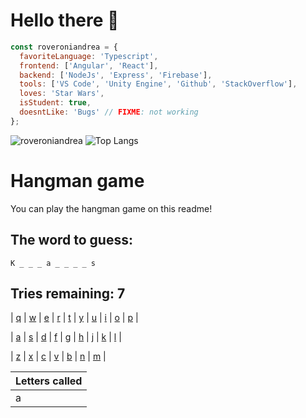 # Hello there 👋

```javascript
const roveroniandrea = {
  favoriteLanguage: 'Typescript',
  frontend: ['Angular', 'React'],
  backend: ['NodeJs', 'Express', 'Firebase'],
  tools: ['VS Code', 'Unity Engine', 'Github', 'StackOverflow'],
  loves: 'Star Wars',
  isStudent: true,
  doesntLike: 'Bugs' // FIXME: not working
};
```

![roveroniandrea](https://github-readme-stats.vercel.app/api?username=roveroniandrea&show_icons=true&theme=gotham)
![Top Langs](https://github-readme-stats.vercel.app/api/top-langs/?username=roveroniandrea&layout=compact&theme=gotham)

# Hangman game
You can play the hangman game on this readme!
<!--GAME-->

## The word to guess:
```
K _ _ _ a _ _ _ _ s
```
## Tries remaining: 7

| [q](https:&#x2F;&#x2F;github.com&#x2F;roveroniandrea&#x2F;roveroniandrea&#x2F;issues&#x2F;new?title&#x3D;hangman%7Cq&amp;body&#x3D;Just+push+%27Submit+new+issue%27+without+editing+the+title.+The+README+will+be+updated+after+approximately+30+seconds.) | [w](https:&#x2F;&#x2F;github.com&#x2F;roveroniandrea&#x2F;roveroniandrea&#x2F;issues&#x2F;new?title&#x3D;hangman%7Cw&amp;body&#x3D;Just+push+%27Submit+new+issue%27+without+editing+the+title.+The+README+will+be+updated+after+approximately+30+seconds.) | [e](https:&#x2F;&#x2F;github.com&#x2F;roveroniandrea&#x2F;roveroniandrea&#x2F;issues&#x2F;new?title&#x3D;hangman%7Ce&amp;body&#x3D;Just+push+%27Submit+new+issue%27+without+editing+the+title.+The+README+will+be+updated+after+approximately+30+seconds.) | [r](https:&#x2F;&#x2F;github.com&#x2F;roveroniandrea&#x2F;roveroniandrea&#x2F;issues&#x2F;new?title&#x3D;hangman%7Cr&amp;body&#x3D;Just+push+%27Submit+new+issue%27+without+editing+the+title.+The+README+will+be+updated+after+approximately+30+seconds.) | [t](https:&#x2F;&#x2F;github.com&#x2F;roveroniandrea&#x2F;roveroniandrea&#x2F;issues&#x2F;new?title&#x3D;hangman%7Ct&amp;body&#x3D;Just+push+%27Submit+new+issue%27+without+editing+the+title.+The+README+will+be+updated+after+approximately+30+seconds.) | [y](https:&#x2F;&#x2F;github.com&#x2F;roveroniandrea&#x2F;roveroniandrea&#x2F;issues&#x2F;new?title&#x3D;hangman%7Cy&amp;body&#x3D;Just+push+%27Submit+new+issue%27+without+editing+the+title.+The+README+will+be+updated+after+approximately+30+seconds.) | [u](https:&#x2F;&#x2F;github.com&#x2F;roveroniandrea&#x2F;roveroniandrea&#x2F;issues&#x2F;new?title&#x3D;hangman%7Cu&amp;body&#x3D;Just+push+%27Submit+new+issue%27+without+editing+the+title.+The+README+will+be+updated+after+approximately+30+seconds.) | [i](https:&#x2F;&#x2F;github.com&#x2F;roveroniandrea&#x2F;roveroniandrea&#x2F;issues&#x2F;new?title&#x3D;hangman%7Ci&amp;body&#x3D;Just+push+%27Submit+new+issue%27+without+editing+the+title.+The+README+will+be+updated+after+approximately+30+seconds.) | [o](https:&#x2F;&#x2F;github.com&#x2F;roveroniandrea&#x2F;roveroniandrea&#x2F;issues&#x2F;new?title&#x3D;hangman%7Co&amp;body&#x3D;Just+push+%27Submit+new+issue%27+without+editing+the+title.+The+README+will+be+updated+after+approximately+30+seconds.) | [p](https:&#x2F;&#x2F;github.com&#x2F;roveroniandrea&#x2F;roveroniandrea&#x2F;issues&#x2F;new?title&#x3D;hangman%7Cp&amp;body&#x3D;Just+push+%27Submit+new+issue%27+without+editing+the+title.+The+README+will+be+updated+after+approximately+30+seconds.) |


| [a](https:&#x2F;&#x2F;github.com&#x2F;roveroniandrea&#x2F;roveroniandrea&#x2F;issues&#x2F;new?title&#x3D;hangman%7Ca&amp;body&#x3D;Just+push+%27Submit+new+issue%27+without+editing+the+title.+The+README+will+be+updated+after+approximately+30+seconds.) | [s](https:&#x2F;&#x2F;github.com&#x2F;roveroniandrea&#x2F;roveroniandrea&#x2F;issues&#x2F;new?title&#x3D;hangman%7Cs&amp;body&#x3D;Just+push+%27Submit+new+issue%27+without+editing+the+title.+The+README+will+be+updated+after+approximately+30+seconds.) | [d](https:&#x2F;&#x2F;github.com&#x2F;roveroniandrea&#x2F;roveroniandrea&#x2F;issues&#x2F;new?title&#x3D;hangman%7Cd&amp;body&#x3D;Just+push+%27Submit+new+issue%27+without+editing+the+title.+The+README+will+be+updated+after+approximately+30+seconds.) | [f](https:&#x2F;&#x2F;github.com&#x2F;roveroniandrea&#x2F;roveroniandrea&#x2F;issues&#x2F;new?title&#x3D;hangman%7Cf&amp;body&#x3D;Just+push+%27Submit+new+issue%27+without+editing+the+title.+The+README+will+be+updated+after+approximately+30+seconds.) | [g](https:&#x2F;&#x2F;github.com&#x2F;roveroniandrea&#x2F;roveroniandrea&#x2F;issues&#x2F;new?title&#x3D;hangman%7Cg&amp;body&#x3D;Just+push+%27Submit+new+issue%27+without+editing+the+title.+The+README+will+be+updated+after+approximately+30+seconds.) | [h](https:&#x2F;&#x2F;github.com&#x2F;roveroniandrea&#x2F;roveroniandrea&#x2F;issues&#x2F;new?title&#x3D;hangman%7Ch&amp;body&#x3D;Just+push+%27Submit+new+issue%27+without+editing+the+title.+The+README+will+be+updated+after+approximately+30+seconds.) | [j](https:&#x2F;&#x2F;github.com&#x2F;roveroniandrea&#x2F;roveroniandrea&#x2F;issues&#x2F;new?title&#x3D;hangman%7Cj&amp;body&#x3D;Just+push+%27Submit+new+issue%27+without+editing+the+title.+The+README+will+be+updated+after+approximately+30+seconds.) | [k](https:&#x2F;&#x2F;github.com&#x2F;roveroniandrea&#x2F;roveroniandrea&#x2F;issues&#x2F;new?title&#x3D;hangman%7Ck&amp;body&#x3D;Just+push+%27Submit+new+issue%27+without+editing+the+title.+The+README+will+be+updated+after+approximately+30+seconds.) | [l](https:&#x2F;&#x2F;github.com&#x2F;roveroniandrea&#x2F;roveroniandrea&#x2F;issues&#x2F;new?title&#x3D;hangman%7Cl&amp;body&#x3D;Just+push+%27Submit+new+issue%27+without+editing+the+title.+The+README+will+be+updated+after+approximately+30+seconds.) |


| [z](https:&#x2F;&#x2F;github.com&#x2F;roveroniandrea&#x2F;roveroniandrea&#x2F;issues&#x2F;new?title&#x3D;hangman%7Cz&amp;body&#x3D;Just+push+%27Submit+new+issue%27+without+editing+the+title.+The+README+will+be+updated+after+approximately+30+seconds.) | [x](https:&#x2F;&#x2F;github.com&#x2F;roveroniandrea&#x2F;roveroniandrea&#x2F;issues&#x2F;new?title&#x3D;hangman%7Cx&amp;body&#x3D;Just+push+%27Submit+new+issue%27+without+editing+the+title.+The+README+will+be+updated+after+approximately+30+seconds.) | [c](https:&#x2F;&#x2F;github.com&#x2F;roveroniandrea&#x2F;roveroniandrea&#x2F;issues&#x2F;new?title&#x3D;hangman%7Cc&amp;body&#x3D;Just+push+%27Submit+new+issue%27+without+editing+the+title.+The+README+will+be+updated+after+approximately+30+seconds.) | [v](https:&#x2F;&#x2F;github.com&#x2F;roveroniandrea&#x2F;roveroniandrea&#x2F;issues&#x2F;new?title&#x3D;hangman%7Cv&amp;body&#x3D;Just+push+%27Submit+new+issue%27+without+editing+the+title.+The+README+will+be+updated+after+approximately+30+seconds.) | [b](https:&#x2F;&#x2F;github.com&#x2F;roveroniandrea&#x2F;roveroniandrea&#x2F;issues&#x2F;new?title&#x3D;hangman%7Cb&amp;body&#x3D;Just+push+%27Submit+new+issue%27+without+editing+the+title.+The+README+will+be+updated+after+approximately+30+seconds.) | [n](https:&#x2F;&#x2F;github.com&#x2F;roveroniandrea&#x2F;roveroniandrea&#x2F;issues&#x2F;new?title&#x3D;hangman%7Cn&amp;body&#x3D;Just+push+%27Submit+new+issue%27+without+editing+the+title.+The+README+will+be+updated+after+approximately+30+seconds.) | [m](https:&#x2F;&#x2F;github.com&#x2F;roveroniandrea&#x2F;roveroniandrea&#x2F;issues&#x2F;new?title&#x3D;hangman%7Cm&amp;body&#x3D;Just+push+%27Submit+new+issue%27+without+editing+the+title.+The+README+will+be+updated+after+approximately+30+seconds.) |


| Letters called |
| -----------    |
|       a        |
<!--DATAeyJ3b3JkIjoia290dGFib3NlcyIsImd1ZXNzZWQiOlt0cnVlLGZhbHNlLGZhbHNlLGZhbHNlLHRydWUsZmFsc2UsZmFsc2UsZmFsc2UsZmFsc2UsdHJ1ZV0sInRyaWVzUmVtYWluaW5nIjo3LCJsZXR0ZXJzQ2FsbGVkIjpbImEiXX0=DATA-->
